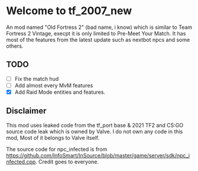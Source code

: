 # Welcome to tf_2007_new
 An mod named "Old Fortress 2" (bad name, i know) which is similar to Team Fortress 2 Vintage, execpt it is only limited to Pre-Meet Your Match. It has most of the features from the latest update such as nextbot npcs and some others.

## TODO

- [ ] Fix the match hud
- [ ] Add almost every MvM features 
- [x] Add Raid Mode entities and features.

## Disclaimer

This mod uses leaked code from the tf_port base & 2021 TF2 and CS:GO source code leak which is owned by Valve. I do not own any code in this mod, Most of it belongs to Valve itself.

The source code for npc_infected is from https://github.com/InfoSmart/InSource/blob/master/game/server/sdk/npc_infected.cpp. Credit goes to everyone.
